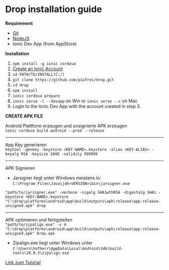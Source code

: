 # Drop installation guide

**Requirement**

* [Git](https://git-scm.com/)
* [NodeJS](https://nodejs.org/en/)
* Ionic Dev App (from AppStore)

**Installation**

1. `npm install -g ionic cordova`
3. [Create an Ionic Account](https://dashboard.ionicframework.com/signup)
4. `cd PATH/TO/INSTALL(C:/)`
5. `git clone https://github.com/piafrei/drop.git`
6. `cd drop`
7. `npm install`
8. `ionic cordova prepare`
9. `ionic serve -l --devapp` on Win or `ionic serve --c` on Mac
12. Login to the Ionic Dev App with the account created in step 3.

**CREATE APK FILE**

Android Plattform erzeugen und unsignierte APK erzeugen<br>
`ionic cordova build android --prod --release`

---

App Key generieren<br>
`keytool -genkey -keystore <KEY-NAME>.keystore -alias <KEY-ALIAS> -keyalg RSA -keysize 2048 -validity 999999`

---

APK Signieren<br>
- Jarsigner liegt unter Windows meistens in: <br>`C:\Program Files\Java\jdk<VERSION>\bin\jarsigner.exe`<br>

`"path/to/jarsigner.exe" -verbose -sigalg SHA1wthRSA -digestalg SHA1 -keystore <KEY-NAME>.keystore "C:\drop\platforms\android\app\build\outputs\apk\release\app-release-unsigned.apk" drop`<br>

---

APK optimieren und fertigstellen<br>
`"path/to/zipalign.exe" -v 4 "C:\drop\platforms\android\app\build\outputs\apk\release\app-release-unsigned.apk" Drop.apk`<br>

- Zipalign.exe liegt unter Windows unter  `C:\Users\hofherr\AppData\Local\Android\Sdk\build-tools\28.0.3\zipalign.exe`

[Link zum Tutorial](https://ionicframework.com/docs/publishing/play-store)




